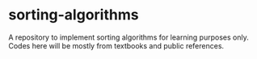 # sorting-algorithms
A repository to implement sorting algorithms for learning purposes only. Codes here will be mostly from textbooks and public references.
